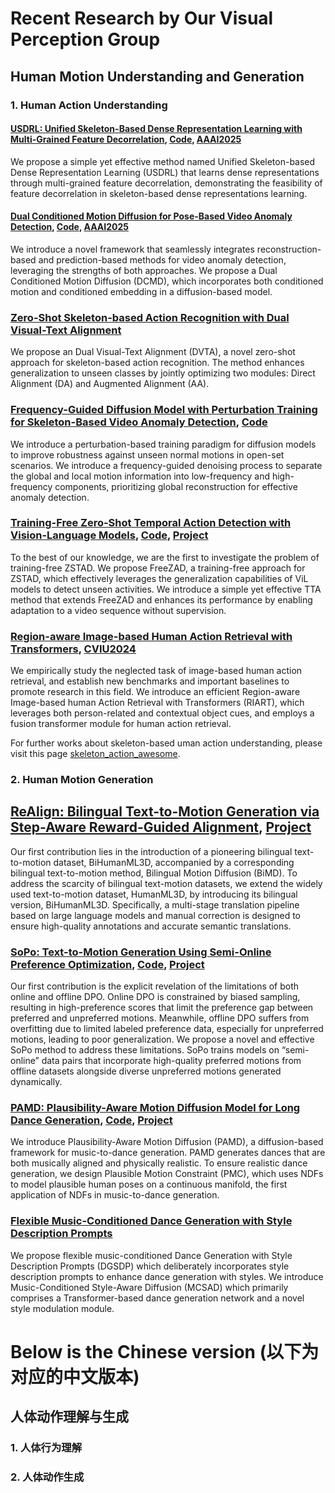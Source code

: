 # Recent Research by Our Visual Perception Group

## Human Motion Understanding and Generation

### 1. Human Action Understanding
#### [USDRL: Unified Skeleton-Based Dense Representation Learning with Multi-Grained Feature Decorrelation](https://arxiv.org/html/2412.09220v2), [Code](https://github.com/wengwanjiang/USDRL), [AAAI2025](https://ojs.aaai.org/index.php/AAAI/article/view/32899)

We propose a simple yet effective method named Unified Skeleton-based Dense Representation Learning (USDRL) that learns dense representations through multi-grained feature decorrelation, demonstrating the feasibility of feature decorrelation in skeleton-based dense representations learning.

#### [Dual Conditioned Motion Diffusion for Pose-Based Video Anomaly Detection](https://arxiv.org/html/2412.17210v2), [Code](https://github.com/guijiejie/DCMD-main), [AAAI2025](https://ojs.aaai.org/index.php/AAAI/article/view/32829)

We introduce a novel framework that seamlessly integrates reconstruction-based and prediction-based methods for video anomaly detection, leveraging the strengths of both approaches. We propose a Dual Conditioned Motion Diffusion (DCMD), which incorporates both conditioned motion and conditioned embedding in a diffusion-based model.

### [Zero-Shot Skeleton-based Action Recognition with Dual Visual-Text Alignment](https://arxiv.org/abs/2409.14336)

We propose an Dual Visual-Text Alignment (DVTA), a novel zero-shot approach for skeleton-based action recognition. The method enhances generalization to unseen classes by jointly optimizing two modules: Direct Alignment (DA) and Augmented Alignment (AA).

### [Frequency-Guided Diffusion Model with Perturbation Training for Skeleton-Based Video Anomaly Detection](https://arxiv.org/abs/2412.03044), [Code](https://github.com/Xiaofeng-Tan/FGDMAD-Code)

We introduce a perturbation-based training paradigm for diffusion models to improve robustness against unseen normal motions in open-set scenarios. We introduce a frequency-guided denoising process to separate the global and local motion information into low-frequency and high-frequency components, prioritizing global reconstruction for effective anomaly detection.

### [Training-Free Zero-Shot Temporal Action Detection with Vision-Language Models](https://arxiv.org/abs/2501.13795), [Code](https://github.com/Chaolei98/FreeZAD), [Project](https://chaolei98.github.io/FreeZAD/)

To the best of our knowledge, we are the first to investigate the problem of training-free ZSTAD. We propose FreeZAD, a training-free approach for ZSTAD, which effectively leverages the generalization capabilities of ViL models to detect unseen activities. We introduce a simple yet effective TTA method that extends FreeZAD and enhances its performance by enabling adaptation to a video sequence without supervision.

### [Region-aware Image-based Human Action Retrieval with Transformers](https://arxiv.org/html/2407.09924v2), [CVIU2024](https://www.sciencedirect.com/science/article/abs/pii/S1077314224002832)

We empirically study the neglected task of image-based human action retrieval, and establish new benchmarks and important baselines to promote research in this field. We introduce an efficient Region-aware Image-based human Action Retrieval with Transformers (RIART), which leverages both person-related and contextual object cues, and employs a fusion transformer module for human action retrieval.

For further works about skeleton-based uman action understanding, please visit this page [skeleton_action_awesome](https://hongsong-wang.github.io/skeleton_action_awesome/).

### 2. Human Motion Generation

## [ReAlign: Bilingual Text-to-Motion Generation via Step-Aware Reward-Guided Alignment](https://arxiv.org/abs/2505.04974), [Project](https://wengwanjiang.github.io/ReAlign-page/)

Our first contribution lies in the introduction of a pioneering bilingual text-to-motion dataset, BiHumanML3D, accompanied by a corresponding bilingual text-to-motion method, Bilingual Motion Diffusion (BiMD). To address the scarcity of bilingual text-motion datasets, we extend the widely used text-to-motion dataset, HumanML3D, by introducing its bilingual version, BiHumanML3D. Specifically, a multi-stage translation pipeline based on large language models and manual correction is designed to ensure high-quality annotations and accurate semantic translations.

### [SoPo: Text-to-Motion Generation Using Semi-Online Preference Optimization](https://arxiv.org/abs/2412.05095), [Code](https://github.com/Xiaofeng-Tan/SoPO), [Project](https://sopo-motion.github.io/)

Our first contribution is the explicit revelation of the limitations of both online and offline DPO. Online DPO is constrained by biased sampling, resulting in high-preference scores that limit the preference gap between preferred and unpreferred motions. Meanwhile, offline DPO suffers from overfitting due to limited labeled preference data, especially for unpreferred motions, leading to poor generalization. We propose a novel and effective SoPo method to address these limitations. SoPo trains models on “semi-online” data pairs that incorporate high-quality preferred motions from offline datasets alongside diverse unpreferred motions generated dynamically.

### [PAMD: Plausibility-Aware Motion Diffusion Model for Long Dance Generation](https://www.arxiv.org/abs/2505.20056), [Code](https://github.com/mucunzhuzhu/PAMD), [Project](https://mucunzhuzhu.github.io/PAMD-page/)

We introduce Plausibility-Aware Motion Diffusion (PAMD), a diffusion-based framework for music-to-dance generation. PAMD generates dances that are both musically aligned and physically realistic. To ensure realistic dance generation, we design Plausible Motion Constraint (PMC), which uses NDFs to model plausible human poses on a continuous manifold, the first application of NDFs in music-to-dance generation.

### [Flexible Music-Conditioned Dance Generation with Style Description Prompts](https://arxiv.org/abs/2406.07871)

We propose flexible music-conditioned Dance Generation with Style Description Prompts (DGSDP) which deliberately incorporates style description prompts to enhance dance generation with styles. We introduce Music-Conditioned Style-Aware Diffusion (MCSAD) which primarily comprises a Transformer-based dance generation network and a novel style modulation module. 

# Below is the Chinese version (以下为对应的中文版本)

## 人体动作理解与生成

### 1. 人体行为理解

### 2. 人体动作生成
